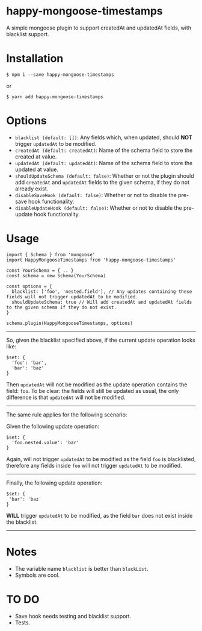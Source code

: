 # happy-mongoose-timestamps
A simple mongoose plugin to support createdAt and updatedAt fields, with blacklist support.

# Installation
```
$ npm i --save happy-mongoose-timestamps
```
or
```
$ yarn add happy-mongoose-timestamps
```

# Options
* `blacklist (default: [])`: Any fields which, when updated, should **NOT** trigger `updatedAt` to be modified.
* `createdAt (default: createdAt)`: Name of the schema field to store the created at value.
* `updatedAt (default: updatedAt)`: Name of the schema field to store the updated at value.
* `shouldUpdateSchema (default: false)`: Whether or not the plugin should add `createdAt` and `updatedAt` fields to the given schema, if they do not already exist.
* `disableSaveHook (default: false)`: Whether or not to disable the pre-save hook functionality.
* `disableUpdateHook (default: false)`: Whether or not to disable the pre-update hook functionality.

# Usage
```
import { Schema } from 'mongoose'
import HappyMongooseTimestamps from 'happy-mongoose-timestamps'

const YourSchema = { .. }
const schema = new Schema(YourSchema)

const options = {
  blacklist: ['foo', 'nested.field'], // Any updates containing these fields will not trigger updatedAt to be modified.
  shouldUpdateSchema: true // Will add createdAt and updatedAt fields to the given schema if they do not exist.
}

schema.plugin(HappyMongooseTimestamps, options)
```

---

So, given the blacklist specified above, if the current update operation looks like:

```
$set: {
  'foo': 'bar',
  'bar': 'baz'
}
```

Then `updatedAt` will not be modified as the update operation contains the field: `foo`. To be clear: the fields will still be updated as usual, the only difference is that `updatedAt` will not be modified.

---

The same rule applies for the following scenario:

Given the following update operation:

```
$set: {
  'foo.nested.value': 'bar'
}
```

Again, will not trigger `updatedAt` to be modified as the field `foo` is blacklisted, therefore any fields inside `foo` will not trigger `updatedAt` to be modified.

---

Finally, the following update operation:

```
$set: {
 'bar': 'baz'
}
 ```

 **WILL** trigger `updatedAt` to be modified, as the field `bar` does not exist inside the blacklist.

 ---

# Notes
* The variable name `blacklist` is better than `blackList`.
* Symbols are cool.

# TO DO
* Save hook needs testing and blacklist support.
* Tests.
